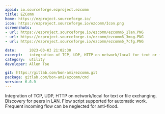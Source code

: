 ```yaml
---
appid: io.sourceforge.ezproject.ezcomm
title: EZComm 
home: https://ezproject.sourceforge.io/
icon: https://ezproject.sourceforge.io/ezcomm/Icon.png
screenshots:
- url: https://ezproject.sourceforge.io/ezcomm/ezcomm6_1lan.PNG
- url: https://ezproject.sourceforge.io/ezcomm/ezcomm6_3msg.PNG
- url: https://ezproject.sourceforge.io/ezcomm/ezcomm6_7cfg.PNG

date:      2023-03-03 21:02:30
excerpt:   integration of TCP, UDP, HTTP on network/local for text or file exchanging.
category:  utility
developer: Allen Tse

git: https://gitlab.com/bon-ami/ezcomm.git
package: gitlab.com/bon-ami/ezcomm/cmd
version: 6.0.0
---
```


Integration of TCP, UDP, HTTP on network/local for text or file exchanging. Discovery for peers in LAN. Flow script supported for automatic work. Frequent incoming flow can be neglected for anti-flood.

